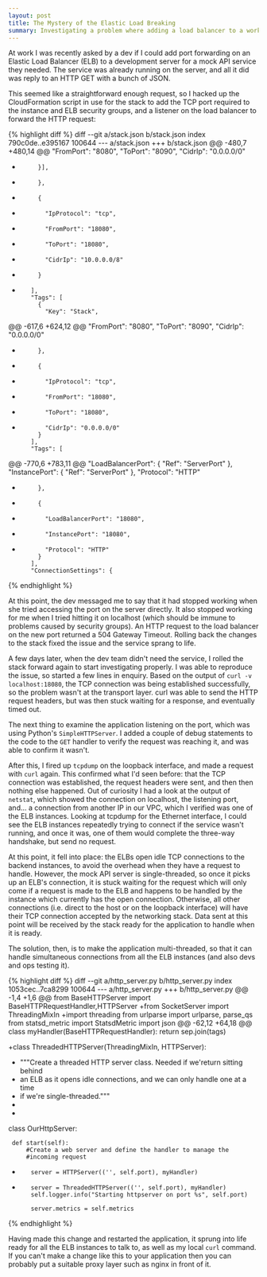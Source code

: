 ```yaml
---
layout: post
title: The Mystery of the Elastic Load Breaking
summary: Investigating a problem where adding a load balancer to a working service broke it
---
```


At work I was recently asked by a dev if I could add port forwarding on an
Elastic Load Balancer (ELB) to a development server for a mock API service they
needed. The service was already running on the server, and all it did was reply
to an HTTP GET with a bunch of JSON.

This seemed like a straightforward enough request, so I hacked up the
CloudFormation script in use for the stack to add the TCP port required to the
instance and ELB security groups, and a listener on the load balancer to
forward the HTTP request:

{% highlight diff %}
diff --git a/stack.json b/stack.json
index 790c0de..e395167 100644
--- a/stack.json
+++ b/stack.json
@@ -480,7 +480,14 @@
             "FromPort": "8080",
             "ToPort": "8090",
             "CidrIp": "0.0.0.0/0"
-          }],
+          },
+          {
+            "IpProtocol": "tcp",
+            "FromPort": "18080",
+            "ToPort": "18080",
+            "CidrIp": "10.0.0.0/8"
+          }
+        ],
         "Tags": [
           {
             "Key": "Stack",
@@ -617,6 +624,12 @@
             "FromPort": "8080",
             "ToPort": "8090",
             "CidrIp": "0.0.0.0/0"
+          },
+          {
+            "IpProtocol": "tcp",
+            "FromPort": "18080",
+            "ToPort": "18080",
+            "CidrIp": "0.0.0.0/0"
           }
         ],
         "Tags": [
@@ -770,6 +783,11 @@
             "LoadBalancerPort": { "Ref": "ServerPort" },
             "InstancePort": { "Ref": "ServerPort" },
             "Protocol": "HTTP"
+          },
+          {
+            "LoadBalancerPort": "18080",
+            "InstancePort": "18080",
+            "Protocol": "HTTP"
           }
         ],
         "ConnectionSettings": {
{% endhighlight %}

At this point, the dev messaged me to say that it had stopped working when she
tried accessing the port on the server directly. It also stopped working for me
when I tried hitting it on localhost (which should be immune to problems caused
by security groups). An HTTP request to the load balancer on the new port
returned a 504 Gateway Timeout. Rolling back the changes to the stack fixed the
issue and the service sprang to life.

A few days later, when the dev team didn't need the service, I rolled the stack
forward again to start investigating properly. I was able to reproduce the
issue, so started a few lines in enquiry. Based on the output of `curl -v
localhost:18080`, the TCP connection was being established successfully, so the
problem wasn't at the transport layer. curl was able to send the HTTP request
headers, but was then stuck waiting for a response, and eventually timed out.

The next thing to examine the application listening on the port, which was using Python's `SimpleHTTPServer`. I added a couple of debug statements to the code to the `GET` handler to verify the request was reaching it, and was able to confirm it wasn't.

After this, I fired up `tcpdump` on the loopback interface, and made a request with `curl` again. This confirmed what I'd seen before: that the TCP connection was established, the request headers were sent, and then then nothing else happened. Out of curiosity I had a look at the output of `netstat`, which showed the connection on localhost, the listening port, and... a connection from another IP in our VPC, which I verified was one of the ELB instances. Looking at tcpdump for the Ethernet interface, I could see the ELB instances repeatedly trying to connect if the service wasn't running, and once it was, one of them would complete the three-way handshake, but send no request.

At this point, it fell into place: the ELBs open idle TCP connections to the backend instances, to avoid the overhead when they have a request to handle. However, the mock API server is single-threaded, so once it picks up an ELB's connection, it is stuck waiting for the request which will only come if a request is made to the ELB and happens to be handled by the instance which currently has the open connection. Otherwise, all other connections (i.e. direct to the host or on the loopback interface) will have their TCP connection accepted by the networking stack. Data sent at this point will be received by the stack ready for the application to handle when it is ready.

The solution, then, is to make the application multi-threaded, so that it can handle simultaneous connections from all the ELB instances (and also devs and ops testing it).

{% highlight diff %}
diff --git a/http_server.py b/http_server.py
index 1053cec..7ca8299 100644
--- a/http_server.py
+++ b/http_server.py
@@ -1,4 +1,6 @@
 from BaseHTTPServer import BaseHTTPRequestHandler,HTTPServer
+from SocketServer import ThreadingMixIn
+import threading
 from urlparse import urlparse, parse_qs
 from statsd_metric import StatsdMetric
 import json
@@ -62,12 +64,18 @@ class myHandler(BaseHTTPRequestHandler):
         return sep.join(tags)


+class ThreadedHTTPServer(ThreadingMixIn, HTTPServer):
+    """Create a threaded HTTP server class. Needed if we'return sitting behind
+    an ELB as it opens idle connections, and we can only handle one at a time
+    if we're single-threaded."""
+
+
 class OurHttpServer:

     def start(self):
         #Create a web server and define the handler to manage the
         #incoming request
-        server = HTTPServer(('', self.port), myHandler)
+        server = ThreadedHTTPServer(('', self.port), myHandler)
         self.logger.info("Starting httpserver on port %s", self.port)

         server.metrics = self.metrics
{% endhighlight %}

Having made this change and restarted the application, it sprung into life ready for all the ELB instances to talk to, as well as my local `curl` command. If you can't make a change like this to your application then you can probably put a suitable proxy layer such as nginx in front of it.
